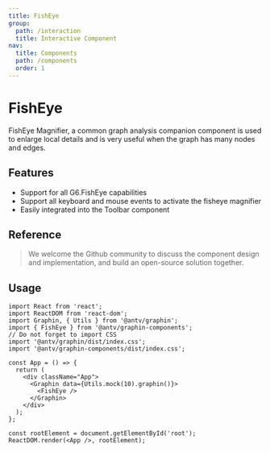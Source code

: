 ```yaml
---
title: FishEye
group:
  path: /interaction
  title: Interactive Component
nav:
  title: Components
  path: /components
  order: 1
---
```


# FishEye

FishEye Magnifier, a common graph analysis companion component is used to enlarge local details and is very useful when the graph has many nodes and edges.

## Features

- Support for all G6.FishEye capabilities
- Support all keyboard and mouse events to activate the fisheye magnifier
- Easily integrated into the Toolbar component

## Reference

> We welcome the Github community to discuss the component design and implementation, and build an open-source solution together.

## Usage

```tsx | pure
import React from 'react';
import ReactDOM from 'react-dom';
import Graphin, { Utils } from '@antv/graphin';
import { FishEye } from '@antv/graphin-components';
// Do not forget to import CSS
import '@antv/graphin/dist/index.css';
import '@antv/graphin-components/dist/index.css';

const App = () => {
  return (
    <div className="App">
      <Graphin data={Utils.mock(10).graphin()}>
        <FishEye />
      </Graphin>
    </div>
  );
};

const rootElement = document.getElementById('root');
ReactDOM.render(<App />, rootElement);
```

